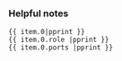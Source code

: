 
### Helpful notes

```
{{ item.0|pprint }}
{{ item.0.role |pprint }}
{{ item.0.ports |pprint }}
```
